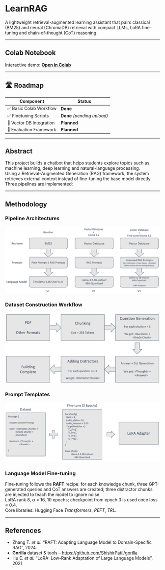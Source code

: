 # LearnRAG

A lightweight retrieval-augmented learning assistant that pairs classical (BM25) and neural (ChromaDB) retrieval with compact LLMs, LoRA fine-tuning and chain-of-thought (CoT) reasoning.

---

## Colab Notebook

Interactive demo: **[Open in Colab](YOUR_COLAB_LINK_HERE)**


---

## 🛣️ Roadmap

| Component                  | Status     |
|---------------------------|------------|
| ✅ Basic Colab Workflow   | **Done**   |
| ✅ Finetuning Scripts     | **Done** *(pending upload)* |
| 🔄 Vector DB Integration  | **Planned** |
| 🔄 Evaluation Framework   | **Planned** |

---

## Abstract
This project builds a chatbot that helps students explore topics such as machine learning, deep learning and natural-language processing.  
Using a Retrieval-Augmented Generation (RAG) framework, the system retrieves external context instead of fine-tuning the base model directly. Three pipelines are implemented:

---

## Methodology

### Pipeline Architectures
![Figure 1 – Pipeline overview](docs/img/pipelines.png)

### Dataset Construction Workflow
![Figure 2 – Dataset creation workflow](docs/img/DatasetCreation.png)

### Prompt Templates
![Figure 3 – Fine-tuning Sample](docs/img/DatasetSample.png)

### Language Model Fine-tuning
Fine-tuning follows the **RAFT** recipe: for each knowledge chunk, three GPT-generated queries and CoT answers are created; three distractor chunks are injected to teach the model to ignore noise.  
LoRA rank 8, α = 16, 10 epochs; checkpoint from epoch 3 is used once loss ≈ 0.4.  
Core libraries: Hugging Face *Transformers*, *PEFT*, *TRL*.

---

## References

- Zhang T. *et al.* “RAFT: Adapting Language Model to Domain-Specific RAG”, 2024.  
- **Gorilla** dataset & tools – <https://github.com/ShishirPatil/gorilla>  
- Hu E. *et al.* “LoRA: Low-Rank Adaptation of Large Language Models”, 2021.
